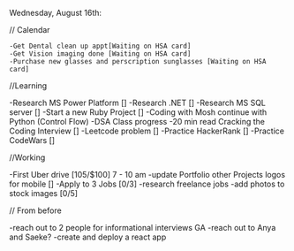 Wednesday, August 16th:

// Calendar

    -Get Dental clean up appt[Waiting on HSA card]
    -Get Vision imaging done [Waiting on HSA card]
    -Purchase new glasses and perscription sunglasses [Waiting on HSA card]

//Learning

-Research MS Power Platform []
-Research .NET []
-Research MS SQL server []
-Start a new Ruby Project []
-Coding with Mosh continue with Python (Control Flow)
-DSA Class progress
-20 min read Cracking the Coding Interview []
-Leetcode problem []
-Practice HackerRank []
-Practice CodeWars []

//Working

-First Uber drive [105/$100] 7 - 10 am
-update Portfolio other Projects logos for mobile []
-Apply to 3 Jobs [0/3]
-research freelance jobs
-add photos to stock images [0/5]

// From before

-reach out to 2 people for informational interviews GA
-reach out to Anya and Saeke?
-create and deploy a react app
